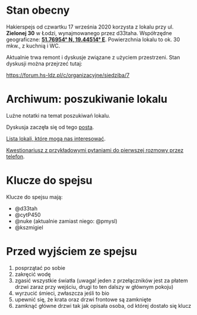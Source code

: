 # Stan obecny

Hakierspejs od czwartku 17 września 2020 korzysta z lokalu przy ul. **Zielonej 30** w Łodzi, wynajmowanego przez d33taha. Współrzędne geograficzne: [**51.76954° N, 19.44514° E**](https://www.openstreetmap.org/#map=19/51.76950/19.44489). Powierzchnia lokalu to ok. 30 mkw., z kuchnią i WC.

Aktualnie trwa remont i dyskusje związane z użyciem przestrzeni. Stan dyskusji można przejrzeć tutaj:

https://forum.hs-ldz.pl/c/organizacyjne/siedziba/7

# Archiwum: poszukiwanie lokalu

Luźne notatki na temat poszukiwań lokalu.

Dyskusja zaczęła się od tego [posta](https://lists.hackerspace.pl/pipermail/lodz/2020-March/000030.html).

[Lista lokali, które mogą nas interesować](https://pad.hs-ldz.pl/INGeKWWPRoun6LFkGfFZjA).

[Kwestionariusz z przykładowymi pytaniami do pierwszej rozmowy przez telefon](https://pad.hs-ldz.pl/s/ByqBEoxlP).

# Klucze do spejsu

Klucze do spejsu mają:

* @d33tah
* @cytP450
* @nuke (aktualnie zamiast niego: @pmysl)
* @kszmigiel

# Przed wyjściem ze spejsu

1. posprzątać po sobie
2. zakręcić wodę
3. zgasić wszystkie światła (uwaga! jeden z przełączników jest za płatem drzwi zaraz przy wejściu, drugi to ten dalszy w głównym pokoju)
4. wyrzucić śmieci, zwłaszcza jeśli to bio
5. upewnić się, że krata oraz drzwi frontowe są zamknięte
6. zamknąć główne drzwi tak jak opisała osoba, od której dostało się klucz